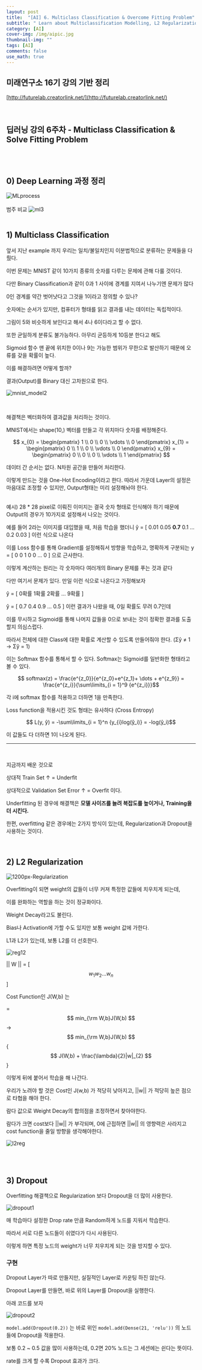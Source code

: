 ```yaml
---
layout: post
title:  "[AI] 6. Multiclass Classification & Overcome Fitting Problem"
subtitle: " Learn about Multiclassification Modelling, L2 Regularization & Dropout"
category: [AI]
cover-img: /img/aipic.jpg
thumbnail-img: ""
tags: [AI]
comments: false
use_math: true
---
```


## 미래연구소 16기 강의 기반 정리

[http://futurelab.creatorlink.net/](http://futurelab.creatorlink.net/)

<br />

## 딥러닝 강의 6주차 - Multiclass Classification & Solve Fitting Problem

<br />
<br />

## 0) Deep Learning 과정 정리

![MLprocess](https://user-images.githubusercontent.com/86182583/129992667-67e8dbf3-052b-4ed2-b702-044db024fe0e.PNG)
<br />
<br />
범주 비교
![ml3](https://user-images.githubusercontent.com/86182583/129992812-60a0ac73-7503-4af9-a99e-8ad353210cb0.PNG)
<br />
<br />
## 1) Multiclass Classification

앞서 지난 example 까지 우리는 일치/불일치인지 이분법적으로 분류하는 문제들을 다뤘다.

이번 문제는 MNIST 같이 10가지 종류의 숫자를 다루는 문제에 관해 다룰 것이다.

다만 Binary Classification과 같이 0과 1 사이에 경계를 지여서 나누기엔 문제가 많다

0인 경계를 약간 벗어낫다고 그것을 1이라고 정의할 수 있나?

숫자에는 순서가 있지만, 컴퓨터가 형태를 읽고 결과를 내는 데이터는 독립적이다.

그림이 5와 비슷하게 보인다고 해서 4나 6이다라고 할 수 없다.

또한 균일하게 분류도 불가능하다. 아무리 균등하게 10등분 한다고 해도

Sigmoid 함수 맨 끝에 위치한 0이나 9는 가능한 범위가 무한으로 발산하기 때문에 오류를 갖을 확률이 높다.

이를 해결하려면 어떻게 할까?

결과(Output)를 Binary 대신 고차원으로 한다.

![mnist_model2](https://user-images.githubusercontent.com/86182583/129867168-e78f8e85-a869-4149-8f87-10e080b11a0f.PNG)

<br />

해결책은 벡터화하여 결과값을 처리하는 것이다.

MNIST에서는 shape(10,) 벡터를 만들고 각 위치마다 숫자를 배정해준다.

$$ x_{0} = \begin{pmatrix} 1 \\ 0 \\ 0 \\ \vdots \\ 0 \end{pmatrix}  x_{1} = \begin{pmatrix} 0 \\ 1 \\ 0 \\ \vdots \\ 0 \end{pmatrix}  x_{9} = \begin{pmatrix} 0 \\ 0 \\ 0 \\ \vdots \\ 1 \end{pmatrix} $$

데이터 간 순서는 없다. N차원 공간을 만들어 처리한다.

이렇게 만드는 것을 One-Hot Encoding이라고 한다. 따라서 가운데 Layer의 설정은 마음대로 조정할 수 있지만, Output형태는 미리 설정해놔야 한다.

<br />
예시) 28 * 28 pixel로 이뤄진 이미지는 결국 숫자 형태로 인식해야 하기 때문에 Output의 경우가 10가지로 설정해서 나오는 것이다.

예를 들어 2라는 이미지를 대입했을 때, 처음 학습을 했더니 ŷ = [ 0.01 0.05 **0.7** 0.1 ... 0.2 0.03 ] 이런 식으로 나온다

이를 Loss 함수를 통해 Gradient를 설정해줘서 방향을 학습하고, 명확하게 구분되는 y = [ 0 0 1 0 0 ... 0 ] 으로 근사한다.

이렇게 계산하는 원리는 각 숫자마다 여러개의 Binary 문제를 푸는 것과 같다

다만 여기서 문제가 있다. 만일 이런 식으로 나온다고 가정해보자

ŷ = [ 0확률 1확률 2확률 ... 9확률 ]

ŷ = [ 0.7 0.4 0.9 ... 0.5 ] 이런 결과가 나왔을 때, 0일 확률도 무려 0.7인데

이를 무시하고 Sigmoid를 통해 나머지 값들을 0으로 보내는 것이 정확한 결과를 도출할지 의심스럽다.

따라서 전체에 대한 Class에 대한 확률로 계산할 수 있도록 만들어줘야 한다. (Σŷ ≠ 1 → Σŷ = 1)

이는 Softmax 함수를 통해서 할 수 있다. Softmax는 Sigmoid를 일반화한 형태라고 볼 수 있다.

$$ softmax(z) = \frac{e^{z_0}}{e^{z_0}+e^{z_1}+ \dots + e^{z_9}} = \frac{e^{z_i}}{\sum\limits_{i = 1}^9 {e^{z_i}}}$$

각 i에 softmax 함수를 적용하고 더하면 1을 만족한다.

Loss function을 적용시킨 것도 형태는 유사하다 (Cross Entropy)

$$ L(y, ŷ) = -\sum\limits_{i = 1}^n {y_{i}log(ŷ_i)} = -log(ŷ_i)$$

이 값들도 다 더하면 1이 나오게 된다.

---
<br />

지금까지 배운 것으로

상대적 Train Set ↑ = Underfit

상대적으로 Validation Set Error ↑ = Overfit 이다.

Underfitting 된 경우에 해결책은 **모델 사이즈를 늘려 복잡도를 높이거나, Training을 더 시킨다.**

한편, overfitting 같은 경우에는 2가지 방식이 있는데, Regularization과 Dropout을 사용하는 것이다.

<br />

## 2) L2 Regularization

![1200px-Regularization](https://user-images.githubusercontent.com/86182583/130037415-2a56522e-b9cb-4c13-82ef-ba2c376d3449.png)

Overfitting이 되면 weight의 값들이 너무 커져 특정한 값들에 치우치게 되는데,

이를 완화하는 역할을 하는 것이 정규화이다.

Weight Decay라고도 불린다.

Bias나 Activation에 가할 수도 있지만 보통 weight 값에 가한다.

L1과 L2가 있는데, 보통 L2를 더 선호한다.

![reg12](https://user-images.githubusercontent.com/86182583/130037534-ec3ae6f3-0b4f-4533-95d2-255ea2258b3e.png)

|| W || = [ $$ w_{1} w_{2} \dots w_{n} $$ ]

Cost Function인 J(W,b) 는

=$$ min_{\rm W,b}J(W,b) $$ → $$ min_{\rm W,b}J(W,b) $$ {$$ J(W,b) + \frac{\lambda}{2}|w|_{2} $$}

이렇게 뒤에 붙어서 학습을 해 나간다.

우리가 노려야 할 것은 Cost인 J(w,b) 가 적당히 낮아지고, ||w|| 가 적당히 높은 점으로 타협을 해야 한다.

람다 값으로 Weight Decay의 합의점을 조정하면서 찾아야한다.

람다가 크면 cost보다 ||w|| 가 부각되며, 0에 근접하면 ||w|| 의 영향력은 사라지고 cost function을 줄일 방향을 생각해야한다.

![l2reg](https://user-images.githubusercontent.com/86182583/130101864-3361cbf2-032f-4ae8-9bad-f0c6a00a12a6.PNG)

<br />
<br />

## 3) Dropout

Overfitting 해결책으로 Regularization 보다 Dropout을 더 많이 사용한다.

![dropout1](https://user-images.githubusercontent.com/86182583/130006814-b0f8dfb6-993a-430e-a477-b7ab06483556.png)

매 학습마다 설정한 Drop rate 만큼 Random하게 노드를 지워서 학습한다.

따라서 서로 다른 노드들이 쉬였다가 다시 사용된다.

이렇게 하면 특정 노드의 weight가 너무 치우치게 되는 것을 방지할 수 있다.

### 구현

Dropout Layer가 따로 만들지만, 실질적인 Layer로 카운팅 하진 않는다.

Dropout Layer를 만들면, 바로 위의 Layer를 Dropout을 실행한다.

아래 코드를 보자

![dropout2](https://user-images.githubusercontent.com/86182583/130009590-b0075171-adb6-42b0-a35d-f4a284682b4d.png)

`model.add(Dropout(0.2))` 는 바로 위인 `model.add(Dense(21, 'relu'))` 의 노드들에 Dropout을 적용한다.

보통 0.2 ~ 0.5 값을 많이 사용하는데, 0.2면 20% 노드는 그 세션에는 쉰다는 뜻이다.

rate를 크게 할 수록 Dropout 효과가 크다.


<br />
<br />
